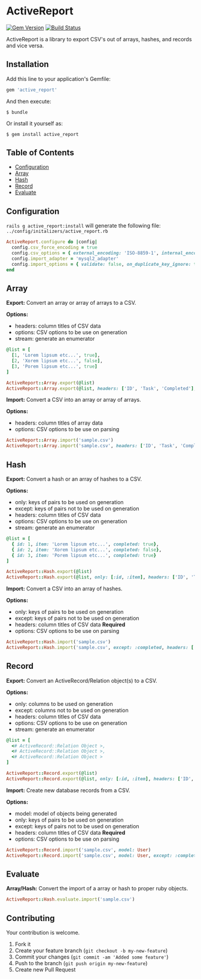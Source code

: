 # ActiveReport

[![Gem Version](https://badge.fury.io/rb/active_report.svg)](http://badge.fury.io/rb/active_report)
[![Build Status](https://travis-ci.org/drexed/active_report.svg?branch=master)](https://travis-ci.org/drexed/active_report)

ActiveReport is a library to export CSV's out of arrays, hashes, and records and vice versa.

## Installation

Add this line to your application's Gemfile:

```ruby
gem 'active_report'
```

And then execute:

    $ bundle

Or install it yourself as:

    $ gem install active_report

## Table of Contents

* [Configuration](#configuration)
* [Array](#array)
* [Hash](#hash)
* [Record](#record)
* [Evaluate](#evaluate)

## Configuration

`rails g active_report:install` will generate the following file:
`../config/initalizers/active_report.rb`

```ruby
ActiveReport.configure do |config|
  config.csv_force_encoding = true
  config.csv_options = { external_encoding: 'ISO-8859-1', internal_encoding: 'UTF-8' }
  config.import_adapter = 'mysql2_adapter'
  config.import_options = { validate: false, on_duplicate_key_ignore: true }
end
```

## Array

**Export:** Convert an array or array of arrays to a CSV.

**Options:**
 * headers: column titles of CSV data
 * options: CSV options to be use on generation
 * stream:  generate an enumerator

```ruby
@list = [
  [1, 'Lorem lipsum etc...', true],
  [2, 'Xorem lipsum etc...', false],
  [3, 'Porem lipsum etc...', true]
]

ActiveReport::Array.export(@list)
ActiveReport::Array.export(@list, headers: ['ID', 'Task', 'Completed'], options: { col_sep: ';' })
```

**Import:** Convert a CSV into an array or array of arrays.

**Options:**
 * headers: column titles of array data
 * options: CSV options to be use on parsing

```ruby
ActiveReport::Array.import('sample.csv')
ActiveReport::Array.import('sample.csv', headers: ['ID', 'Task', 'Completed'], options: { col_sep: ';' })
```

## Hash

**Export:** Convert a hash or an array of hashes to a CSV.

**Options:**
 * only:    keys of pairs to be used on generation
 * except:  keys of pairs not to be used on generation
 * headers: column titles of CSV data
 * options: CSV options to be use on generation
 * stream:  generate an enumerator

```ruby
@list = [
  { id: 1, item: 'Lorem lipsum etc...', completed: true},
  { id: 2, item: 'Xorem lipsum etc...', completed: false},
  { id: 3, item: 'Porem lipsum etc...', completed: true}
]

ActiveReport::Hash.export(@list)
ActiveReport::Hash.export(@list, only: [:id, :item], headers: ['ID', 'Task'], options: { col_sep: ';' })
```

**Import:** Convert a CSV into an array of hashes.

**Options:**
 * only:    keys of pairs to be used on generation
 * except:  keys of pairs not to be used on generation
 * headers: column titles of CSV data **Required**
 * options: CSV options to be use on parsing

```ruby
ActiveReport::Hash.import('sample.csv')
ActiveReport::Hash.import('sample.csv', except: :completed, headers: ['ID', 'Task'], options: { col_sep: ';' })
```

## Record

**Export:** Convert an ActiveRecord/Relation object(s) to a CSV.

**Options:**
 * only:    columns to be used on generation
 * except:  columns not to be used on generation
 * headers: column titles of CSV data
 * options: CSV options to be use on generation
 * stream:  generate an enumerator

```ruby
@list = [
  <# ActiveRecord::Relation Object >,
  <# ActiveRecord::Relation Object >,
  <# ActiveRecord::Relation Object >
]

ActiveReport::Record.export(@list)
ActiveReport::Record.export(@list, only: [:id, :item], headers: ['ID', 'Task'], options: { col_sep: ';' })
```

**Import:** Create new database records from a CSV.

**Options:**
 * model:   model of objects being generated
 * only:    keys of pairs to be used on generation
 * except:  keys of pairs not to be used on generation
 * headers: column titles of CSV data **Required**
 * options: CSV options to be use on parsing

```ruby
ActiveReport::Record.import('sample.csv', model: User)
ActiveReport::Record.import('sample.csv', model: User, except: :completed, headers: ['ID', 'Task'], options: { col_sep: ';' })
```

## Evaluate

**Array/Hash:** Convert the import of a array or hash to proper ruby objects.

```ruby
ActiveReport::Hash.evaluate.import('sample.csv')
```

## Contributing

Your contribution is welcome.

1. Fork it
2. Create your feature branch (`git checkout -b my-new-feature`)
3. Commit your changes (`git commit -am 'Added some feature'`)
4. Push to the branch (`git push origin my-new-feature`)
5. Create new Pull Request
